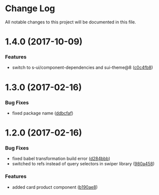 # Change Log

All notable changes to this project will be documented in this file.

<a name="1.4.0"></a>
# 1.4.0 (2017-10-09)


### Features

* switch to s-ui/component-dependencies and sui-theme@8 ([c0c4fb8](https://github.com/SUI-Components/sui-components/commit/c0c4fb8))



<a name="1.3.0"></a>
# 1.3.0 (2017-02-16)


### Bug Fixes

* fixed package name ([ddbcfaf](https://github.com/SUI-Components/sui-components/commit/ddbcfaf))



<a name="1.2.0"></a>
# 1.2.0 (2017-02-16)


### Bug Fixes

* fixed babel transformation build error ([d284bbb](https://github.com/SUI-Components/sui-components/commit/d284bbb))
* switched to refs instead of query selectors in swiper library ([980a458](https://github.com/SUI-Components/sui-components/commit/980a458))


### Features

* added card product component ([b190ae8](https://github.com/SUI-Components/sui-components/commit/b190ae8))



